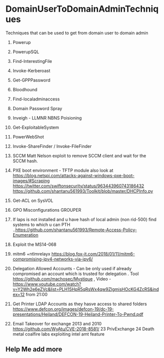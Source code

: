 # DomainUserToDomainAdminTechniques
Techniques that can be used to get from domain user to domain admin

1. Powerup
2. PowerupSQL
3. Find-InterestingFile
4. Invoke-Kerberoast
5. Get-GPPPassword
6. Bloodhound
7. Find-localadminaccess
8. Domain Password Spray
9. Inveigh - LLMNR NBNS Poisioning 
10. Get-ExploitableSystem
11. PowerWebShot 
12. Invoke-ShareFinder / Invoke-FileFinder
13. SCCM Matt Nelson exploit to remove SCCM client and wait for the SCCM hash.
14. PXE boot environment - TFTP module also look at https://blog.netspi.com/attacks-against-windows-pxe-boot-images/#Scraping  https://twitter.com/swiftonsecurity/status/963443960743186432 https://github.com/shantanu561993/Toolkit/blob/master/DHCPInfo.py
15. Get-ACL on SysVOL
16. GPO Misconfigurations GROUPER 
17. If laps is not installed and u have hash of local admin (non rid-500) find systems to which u can PTH ..https://github.com/shantanu561993/Remote-Access-Policy-Enumeration
18. Exploit the MS14-068 
19. mitm6 +ntlmrelayx https://blog.fox-it.com/2018/01/11/mitm6-compromising-ipv4-networks-via-ipv6/
20. Delegation Allowed Accounts - Can be only used if already compromised an account which is trusted for delegation . Tool https://github.com/machosec/Mystique , Video - https://www.youtube.com/watch?v=Y2Wh2e6eZVc&list=PLH15HpR5qRsWx4qw9ZlgmisHOcKG4ZcRS&index=12 from 21:00 

21. Get Printer LDAP Accounts as they hasve access to shared folders https://www.defcon.org/images/defcon-19/dc-19-presentations/Heiland/DEFCON-19-Heiland-Printer-To-Pwnd.pdf 

22. Email Takeover for exchange 2013 and 2010 https://github.com/WyAtu/CVE-2018-8581/
23 PrivExchange 
24 Death metal coalfire labs exploiting intel amt feature
## Help Me add more
